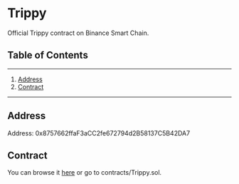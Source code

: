 # Trippy 

Official Trippy contract on Binance Smart Chain.

## Table of Contents

---

1. [Address](#address)
2. [Contract](#contract)

---

## Address

Address: 0x8757662ffaF3aCC2fe672794d2B58137C5B42DA7

## Contract

You can browse it [here](./contracts/Trippy.sol) or go to contracts/Trippy.sol.

